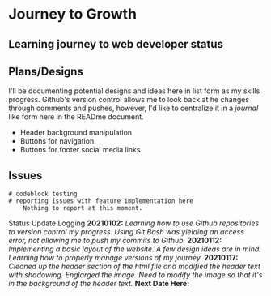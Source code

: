 
# Journey to Growth

## Learning journey to web developer status

## Plans/Designs

I'll be documenting potential designs and ideas here in list form as my skills progress. Github's version control allows me to look back at he changes through comments and pushes, however, I'd like to centralize it in a *journal* like form here in the READme document.

* Header background manipulation
* Buttons for navigation
* Buttons for footer social media links

## Issues

```text
# codeblock testing
# reporting issues with feature implementation here
    Nothing to report at this moment.
```

Status Update Logging
**20210102:** *Learning how to use Github repositories to version control my progress. Using Git Bash was yielding an access error, not allowing me to push my commits to Github.*
**20210112:** *Implementing a basic layout of the website. A few design ideas are in mind. Learning how to properly manage versions of my journey.*
**20210117:** *Cleaned up the header section of the html file and modified the header text with shadowing. Englarged the image. Need to modify the image so that it's in the background of the header text.*
**Next Date Here:**